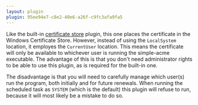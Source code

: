```yaml
---
layout: plugin
plugin: 95ee94e7-c8e2-40e6-a26f-c9fc3afa9fa5
---
```

Like the built-in [certificate store](/reference/plugins/store/certificatestore) plugin, 
this one places the certificate in the Windows Certificate Store. However, instead of 
using the `LocalSystem` location, it employes the `CurrentUser` location. This means the certificate will only be available to whichever user is running the simple-acme executable. The advantage of this is that you don't need administrator rights to be able to use this plugin, as is required for the built-in one.

The disadvantage is that you will need to carefully manage which user(s) run the program, both
initially and for future renewals. When running the scheduled task as `SYSTEM` (which is the 
default) this plugin will refuse to run, because it will most likely be a mistake to do so.